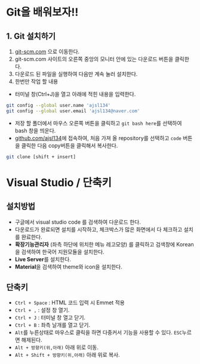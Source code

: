 # Git을 배워보자!!
## 1. Git 설치하기
1. [git-scm.com](http://git-scm.com) 으로 이동한다.
2. git-scm.com 사이트의 오른쪽 중앙의 모니터 안에 있는 다운로드 버튼을 클릭한다.
3. 다운로드 된 파일을 실행하여 다음만 계속 눌러 설치한다.
4. 한번만 작업 할 내용
- 터미널 창(Ctrl+J)을 열고 아래에 적힌 내용을 입력한다.
```bash
git config --global user.name 'ajsl134'
git config --global user.email 'ajsl134@naver.com'
```
- 저장 할 폴더에서 마우스 오른쪽 버튼을 클릭하고 `git bash here`를 선택하여 bash 창을 띄운다.
- [github.com/ajsl134](http://github.com/ajsl134)에 접속하여, 처음 가져 올 repository를 선택하고 `code` 버튼을 클릭한 다음 copy버튼을 클릭해서 복사한다.
```bash
git clone [shift + insert]
```

# Visual Studio / 단축키
## 설치방법
- 구글에서 visual studio code 를 검색하여 다운로드 한다.
- 다운로드가 완료되면 설치를 시작하고, 체크박스가 많은 화면에서 다 체크하고 설치를 완료한다.
- **확장기능관리자** (좌측 하단에 위치한 메뉴 레고모양) 를 클릭하고 검색창에 Korean을 검색하여 한국어 지원모듈을 설치한다.
- **Live Server**를 설치한다.
- **Material**을 검색하여 theme와 icon을 설치한다.

## 단축키
- `Ctrl + Space` : HTML 코드 입력 시 Emmet 적용
- `Ctrl + ,` : 설정 창 열기.
- `Ctrl + J` : 터미널 창 열고 닫기.
- `Ctrl + B` : 좌측 날개를 열고 닫기.
- `Alt`를 누른상태로 마우스로 클릭을 하면 다중커서 기능을 사용할 수 있다. `ESC`누르면 해제된다.
- `Alt + 방향키(위,아래)` 아래 위로 이동.
- `Alt + Shift + 방향키(위,아래)` 아래 위로 복사.